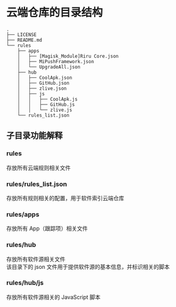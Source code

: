 # 云端仓库的目录结构

```text
.
├── LICENSE
├── README.md
└── rules
    ├── apps
    │   ├── [Magisk_Module]Riru Core.json
    │   ├── MiPushFramework.json
    │   └── UpgradeAll.json
    ├── hub
    │   ├── CoolApk.json
    │   ├── GitHub.json
    │   ├── zlive.json
    │   ├── js
    │   │   ├── CoolApk.js
    │   │   ├── GitHub.js
    │   │   └── zlive.js
    └── rules_list.json
```

## 子目录功能解释

### rules

存放所有云端规则相关文件

### rules/rules_list.json

存放所有规则相关的配置，用于软件索引云端仓库

### rules/apps

存放所有 App（跟踪项）相关文件

### rules/hub

存放所有软件源相关文件  
该目录下的 json 文件用于提供软件源的基本信息，并标识相关的脚本

### rules/hub/js

存放所有软件源相关的 JavaScript 脚本
